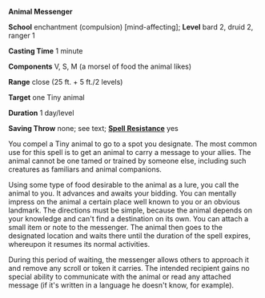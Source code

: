  **Animal Messenger**

**School** enchantment (compulsion) [mind-affecting]; **Level** bard 2, druid 2, ranger 1

**Casting Time** 1 minute

**Components** V, S, M (a morsel of food the animal likes)

**Range** close (25 ft. + 5 ft./2 levels)

**Target** one Tiny animal

**Duration** 1 day/level

**Saving Throw** none; see text; **[Spell Resistance](../glossary.md#_spell-resistance)** yes

You compel a Tiny animal to go to a spot you designate. The most common use for this spell is to get an animal to carry a message to your allies. The animal cannot be one tamed or trained by someone else, including such creatures as familiars and animal companions.

Using some type of food desirable to the animal as a lure, you call the animal to you. It advances and awaits your bidding. You can mentally impress on the animal a certain place well known to you or an obvious landmark. The directions must be simple, because the animal depends on your knowledge and can't find a destination on its own. You can attach a small item or note to the messenger. The animal then goes to the designated location and waits there until the duration of the spell expires, whereupon it resumes its normal activities.

During this period of waiting, the messenger allows others to approach it and remove any scroll or token it carries. The intended recipient gains no special ability to communicate with the animal or read any attached message (if it's written in a language he doesn't know, for example).


